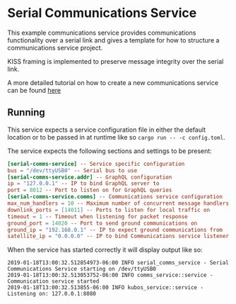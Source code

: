 # Serial Communications Service

This example communications service provides communications functionality over a
serial link and gives a template for how to structure a communications service project.

KISS framing is implemented to preserve message integrity over the serial link.

A more detailed tutorial on how to create a new communications service can be found
[here](https://docs.kubos.com/latest/tutorials/comms-service.html)

## Running 

This service expects a service configuration file in either the default location
or to be passed in at runtime like so `cargo run -- -c config.toml`.

The service expects the following sections and settings to be present:

```toml
[serial-comms-service] -- Service specific configuration
bus = "/dev/ttyUSB0" -- Serial bus to use
[serial-comms-service.addr] -- GraphQL configuration
ip = "127.0.0.1" -- IP to bind GraphQL server to
port = 8012 -- Port to listen on for GraphQL queries
[serial-comms-service.comms] -- Communications service configuration
max_num_handlers = 10 -- Maximum number of concurrent message handlers
downlink_ports = [14011] -- Ports to listen for local traffic on
timeout = 1 -- Timeout when listening for packet response
ground_port = 14020 -- Port to send ground communications on
ground_ip = "192.168.0.1" -- IP to expect ground communications from
satellite_ip = "0.0.0.0" -- IP to bind Communications service listener to
```

When the service has started correctly it will display output like so:

```
2019-01-18T13:00:32.512854973-06:00 INFO serial_comms_service - Serial Communications Service starting on /dev/ttyUSB0
2019-01-18T13:00:32.513053752-06:00 INFO comms_service::service - Communication service started
2019-01-18T13:00:32.513855-06:00 INFO kubos_service::service - Listening on: 127.0.0.1:8080
```

